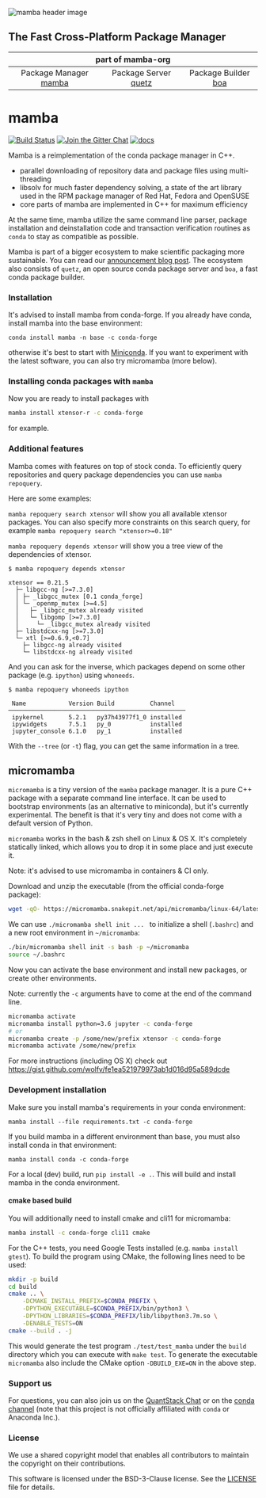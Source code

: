 ![mamba header image](docs/assets/mamba_header.png)

## The Fast Cross-Platform Package Manager

<table>
<thead align="center" cellspacing="10">
  <tr>
    <th colspan="3" align="center" border="">part of mamba-org</th>
  </tr>
</thead>
<tbody>
  <tr background="#FFF">
    <td align="center">Package Manager <a href="https://github.com/mamba-org/mamba">mamba</a></td>
    <td align="center">Package Server <a href="https://github.com/mamba-org/quetz">quetz</a></td>
    <td align="center">Package Builder <a href="https://github.com/mamba-org/boa">boa</a></td>
  </tr>
</tbody>
</table>

# mamba

[![Build Status](https://github.com/mamba-org/mamba/workflows/CI/badge.svg)](https://github.com/mamba-org/mamba/actions)
[![Join the Gitter Chat](https://badges.gitter.im/Join%20Chat.svg)](https://gitter.im/QuantStack/Lobby?utm_source=badge&utm_medium=badge&utm_campaign=pr-badge&utm_content=badge)
[![docs](https://readthedocs.org/projects/mamba/badge/?version=latest&style=flat)](https://mamba.readthedocs.io/en/latest)

Mamba is a reimplementation of the conda package manager in C++.

- parallel downloading of repository data and package files using multi-threading
- libsolv for much faster dependency solving, a state of the art library used in the RPM package manager of Red Hat, Fedora and OpenSUSE
- core parts of mamba are implemented in C++ for maximum efficiency

At the same time, mamba utilize the same command line parser, package installation and deinstallation code and transaction verification routines as `conda` to stay as compatible as possible.

Mamba is part of a bigger ecosystem to make scientific packaging more sustainable. You can read our [announcement blog post](https://medium.com/@QuantStack/open-software-packaging-for-science-61cecee7fc23).
The ecosystem also consists of `quetz`, an open source conda package server and `boa`, a fast conda package builder.

### Installation

It's advised to install mamba from conda-forge. If you already have conda, install mamba into the base environment:

```
conda install mamba -n base -c conda-forge
```

otherwise it's best to start with [Miniconda](https://docs.conda.io/en/latest/miniconda.html).
If you want to experiment with the latest software, you can also try micromamba (more below).

### Installing conda packages with `mamba`

Now you are ready to install packages with

```bash
mamba install xtensor-r -c conda-forge
```
for example.

### Additional features

Mamba comes with features on top of stock conda.
To efficiently query repositories and query package dependencies you can use `mamba repoquery`.

Here are some examples:

`mamba repoquery search xtensor` will show you all available xtensor packages. You can also specify more constraints on this search query, for example `mamba repoquery search "xtensor>=0.18"`

`mamba repoquery depends xtensor` will show you a tree view of the dependencies of xtensor.

```
$ mamba repoquery depends xtensor

xtensor == 0.21.5
  ├─ libgcc-ng [>=7.3.0]
  │ ├─ _libgcc_mutex [0.1 conda_forge]
  │ └─ _openmp_mutex [>=4.5]
  │   ├─ _libgcc_mutex already visited
  │   └─ libgomp [>=7.3.0]
  │     └─ _libgcc_mutex already visited
  ├─ libstdcxx-ng [>=7.3.0]
  └─ xtl [>=0.6.9,<0.7]
    ├─ libgcc-ng already visited
    └─ libstdcxx-ng already visited
```

And you can ask for the inverse, which packages depend on some other package (e.g. `ipython`) using `whoneeds`.

```
$ mamba repoquery whoneeds ipython

 Name            Version Build          Channel
──────────────────────────────────────────────────
 ipykernel       5.2.1   py37h43977f1_0 installed
 ipywidgets      7.5.1   py_0           installed
 jupyter_console 6.1.0   py_1           installed

```

With the `--tree` (or `-t`) flag, you can get the same information in a tree.


## micromamba

`micromamba` is a tiny version of the `mamba` package manager.
It is a pure C++ package with a separate command line interface.
It can be used to bootstrap environments (as an alternative to miniconda), but it's currently experimental.
The benefit is that it's very tiny and does not come with a default version of Python.

`micromamba` works in the bash & zsh shell on Linux & OS X.
It's completely statically linked, which allows you to drop it in some place and just execute it.

Note: it's advised to use micromamba in containers & CI only.

Download and unzip the executable (from the official conda-forge package):

```sh
wget -qO- https://micromamba.snakepit.net/api/micromamba/linux-64/latest | tar -xvj bin/micromamba
```

We can use `./micromamba shell init ... ` to initialize a shell (`.bashrc`) and a new root environment in `~/micromamba`:

```sh
./bin/micromamba shell init -s bash -p ~/micromamba
source ~/.bashrc
```

Now you can activate the base environment and install new packages, or create other environments.

Note: currently the `-c` arguments have to come at the end of the command line.

```sh
micromamba activate
micromamba install python=3.6 jupyter -c conda-forge
# or
micromamba create -p /some/new/prefix xtensor -c conda-forge
micromamba activate /some/new/prefix
```

For more instructions (including OS X) check out https://gist.github.com/wolfv/fe1ea521979973ab1d016d95a589dcde

### Development installation

Make sure you install mamba's requirements in your conda environment:

`mamba install --file requirements.txt -c conda-forge`

If you build mamba in a different environment than base, you must also install conda in
that environment:

`mamba install conda -c conda-forge`

For a local (dev) build, run `pip install -e .`. This will build and install mamba
in the conda environment.

#### cmake based build

You will additionally need to install cmake and cli11 for micromamba:

```bash
mamba install -c conda-forge cli11 cmake
```

For the C++ tests, you need Google Tests installed (e.g. `mamba install gtest`).
To build the program using CMake, the following lines need to be used:

```bash
mkdir -p build
cd build
cmake .. \
    -DCMAKE_INSTALL_PREFIX=$CONDA_PREFIX \
    -DPYTHON_EXECUTABLE=$CONDA_PREFIX/bin/python3 \
    -DPYTHON_LIBRARIES=$CONDA_PREFIX/lib/libpython3.7m.so \
    -DENABLE_TESTS=ON
cmake --build . -j
```

This would generate the test program `./test/test_mamba` under the `build`
directory which you can execute with `make test`. To generate the executable
`micromamba` also include the CMake option `-DBUILD_EXE=ON` in the above step.

### Support us

For questions, you can also join us on the [QuantStack Chat](https://gitter.im/QuantStack/Lobby) or on the [conda channel](https://gitter.im/conda/conda) (note that this project is not officially affiliated with `conda` or Anaconda Inc.).

### License

We use a shared copyright model that enables all contributors to maintain the copyright on their contributions.

This software is licensed under the BSD-3-Clause license. See the [LICENSE](LICENSE) file for details.
